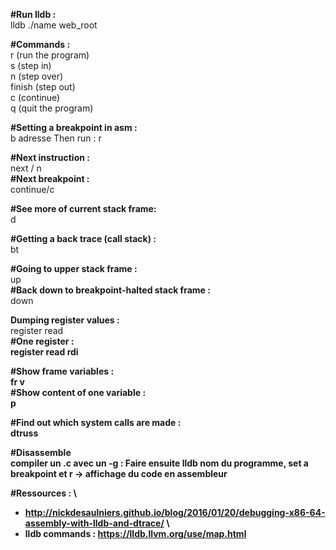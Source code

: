 <strong>#Run lldb :</strong> \
lldb ./name web_root

<strong>#Commands :</strong>\
r (run the program) \
s (step in) \
n (step over) \
finish (step out) \
c (continue) \
q (quit the program)

<strong>#Setting a breakpoint in asm :</strong> \
b adresse
Then run : r

<strong>#Next instruction : </strong> \
next / n \
<strong>#Next breakpoint :</strong> \
continue/c

<strong>#See more of current stack frame:</strong> \
d

<strong>#Getting a back trace (call stack) :</strong> \
bt

<strong>#Going to upper stack frame :</strong> \
up \
<strong>#Back down to breakpoint-halted stack frame :</strong> \
down 

<strong>Dumping register values : </strong> \
register read \
<strong>#One register : <strong> \
register read rdi

<strong>#Show frame variables : </strong> \
fr v \
<strong>#Show content of one variable : </strong> \
p

<strong>#Find out which system calls are made :</strong> \
dtruss

<strong>#Disassemble</strong> \
compiler un .c avec un -g : Faire ensuite lldb nom du programme, set a breakpoint et r -> affichage du code en assembleur

<strong>#Ressources :</strong> \
- http://nickdesaulniers.github.io/blog/2016/01/20/debugging-x86-64-assembly-with-lldb-and-dtrace/  \
- lldb commands : https://lldb.llvm.org/use/map.html 
